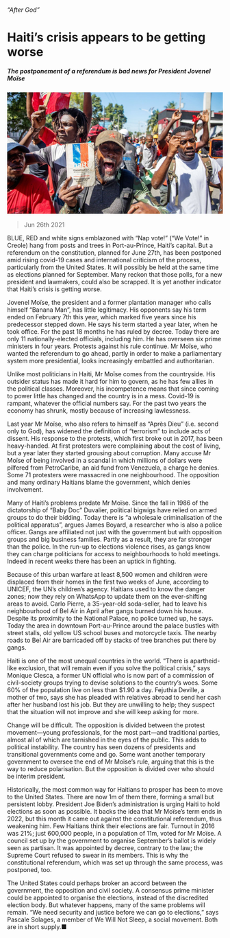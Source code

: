 ###### “After God”

# Haiti’s crisis appears to be getting worse 

##### The postponement of a referendum is bad news for President Jovenel Moïse 

![image](images/20210626_AMP001_0.jpg) 

> Jun 26th 2021 

BLUE, RED and white signs emblazoned with “Nap vote!” (“We Vote!” in Creole) hang from posts and trees in Port-au-Prince, Haiti’s capital. But a referendum on the constitution, planned for June 27th, has been postponed amid rising covid-19 cases and international criticism of the process, particularly from the United States. It will possibly be held at the same time as elections planned for September. Many reckon that those polls, for a new president and lawmakers, could also be scrapped. It is yet another indicator that Haiti’s crisis is getting worse.

Jovenel Moïse, the president and a former plantation manager who calls himself “Banana Man”, has little legitimacy. His opponents say his term ended on February 7th this year, which marked five years since his predecessor stepped down. He says his term started a year later, when he took office. For the past 18 months he has ruled by decree. Today there are only 11 nationally-elected officials, including him. He has overseen six prime ministers in four years. Protests against his rule continue. Mr Moïse, who wanted the referendum to go ahead, partly in order to make a parliamentary system more presidential, looks increasingly embattled and authoritarian.


Unlike most politicians in Haiti, Mr Moïse comes from the countryside. His outsider status has made it hard for him to govern, as he has few allies in the political classes. Moreover, his incompetence means that since coming to power little has changed and the country is in a mess. Covid-19 is rampant, whatever the official numbers say. For the past two years the economy has shrunk, mostly because of increasing lawlessness.

Last year Mr Moïse, who also refers to himself as “Après Dieu” (i.e. second only to God), has widened the definition of “terrorism” to include acts of dissent. His response to the protests, which first broke out in 2017, has been heavy-handed. At first protesters were complaining about the cost of living, but a year later they started grousing about corruption. Many accuse Mr Moïse of being involved in a scandal in which millions of dollars were pilfered from PetroCaribe, an aid fund from Venezuela, a charge he denies. Some 71 protesters were massacred in one neighbourhood. The opposition and many ordinary Haitians blame the government, which denies involvement.

Many of Haiti’s problems predate Mr Moïse. Since the fall in 1986 of the dictatorship of “Baby Doc” Duvalier, political bigwigs have relied on armed groups to do their bidding. Today there is “a wholesale criminalisation of the political apparatus”, argues James Boyard, a researcher who is also a police officer. Gangs are affiliated not just with the government but with opposition groups and big business families. Partly as a result, they are far stronger than the police. In the run-up to elections violence rises, as gangs know they can charge politicians for access to neighbourhoods to hold meetings. Indeed in recent weeks there has been an uptick in fighting.

Because of this urban warfare at least 8,500 women and children were displaced from their homes in the first two weeks of June, according to UNICEF, the UN’s children’s agency. Haitians used to know the danger zones; now they rely on WhatsApp to update them on the ever-shifting areas to avoid. Carlo Pierre, a 35-year-old soda-seller, had to leave his neighbourhood of Bel Air in April after gangs burned down his house. Despite its proximity to the National Palace, no police turned up, he says. Today the area in downtown Port-au-Prince around the palace bustles with street stalls, old yellow US school buses and motorcycle taxis. The nearby roads to Bel Air are barricaded off by stacks of tree branches put there by gangs.

Haiti is one of the most unequal countries in the world. “There is apartheid-like exclusion, that will remain even if you solve the political crisis,” says Monique Clesca, a former UN official who is now part of a commission of civil-society groups trying to devise solutions to the country’s woes. Some 60% of the population live on less than $1.90 a day. Fejuthia Deville, a mother of two, says she has pleaded with relatives abroad to send her cash after her husband lost his job. But they are unwilling to help; they suspect that the situation will not improve and she will keep asking for more.

Change will be difficult. The opposition is divided between the protest movement—young professionals, for the most part—and traditional parties, almost all of which are tarnished in the eyes of the public. This adds to political instability. The country has seen dozens of presidents and transitional governments come and go. Some want another temporary government to oversee the end of Mr Moïse’s rule, arguing that this is the way to reduce polarisation. But the opposition is divided over who should be interim president.

Historically, the most common way for Haitians to prosper has been to move to the United States. There are now 1m of them there, forming a small but persistent lobby. President Joe Biden’s administration is urging Haiti to hold elections as soon as possible. It backs the idea that Mr Moïse’s term ends in 2022, but this month it came out against the constitutional referendum, thus weakening him. Few Haitians think their elections are fair. Turnout in 2016 was 21%; just 600,000 people, in a population of 11m, voted for Mr Moïse. A council set up by the government to organise September’s ballot is widely seen as partisan. It was appointed by decree, contrary to the law; the Supreme Court refused to swear in its members. This is why the constitutional referendum, which was set up through the same process, was postponed, too.

The United States could perhaps broker an accord between the government, the opposition and civil society. A consensus prime minister could be appointed to organise the elections, instead of the discredited election body. But whatever happens, many of the same problems will remain. “We need security and justice before we can go to elections,” says Pascale Solages, a member of We Will Not Sleep, a social movement. Both are in short supply.■

